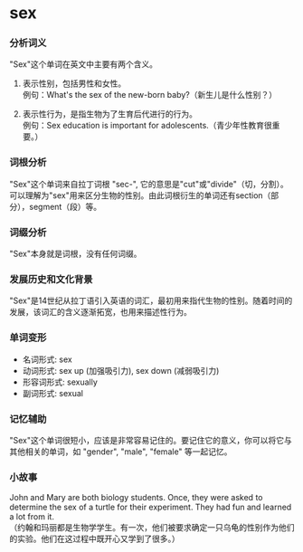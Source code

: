 # sex

### 分析词义

  

"Sex"这个单词在英文中主要有两个含义。

  

1.  表示性别，包括男性和女性。  
    例句：What's the sex of the new-born baby?（新生儿是什么性别？）
    
      
    
2.  表示性行为，是指生物为了生育后代进行的行为。  
    例句：Sex education is important for adolescents.（青少年性教育很重要。）
    
      
    

  

### 词根分析

  

"Sex"这个单词来自拉丁词根 "sec-", 它的意思是"cut"或"divide"（切，分割）。可以理解为"sex"用来区分生物的性别。由此词根衍生的单词还有section（部分），segment（段）等。

  

### 词缀分析

  

"Sex"本身就是词根，没有任何词缀。

  

### 发展历史和文化背景

  

"Sex"是14世纪从拉丁语引入英语的词汇，最初用来指代生物的性别。随着时间的发展，该词汇的含义逐渐拓宽，也用来描述性行为。

  

### 单词变形

  

*   名词形式: sex
*   动词形式: sex up (加强吸引力), sex down (减弱吸引力)
*   形容词形式: sexually
*   副词形式: sexual

  

### 记忆辅助

  

"Sex"这个单词很短小，应该是非常容易记住的。要记住它的意义，你可以将它与其他相关的单词，如 "gender", "male", "female" 等一起记忆。

  

### 小故事

  

John and Mary are both biology students. Once, they were asked to determine the sex of a turtle for their experiment. They had fun and learned a lot from it.  
（约翰和玛丽都是生物学学生。有一次，他们被要求确定一只乌龟的性别作为他们的实验。他们在这过程中既开心又学到了很多。）
